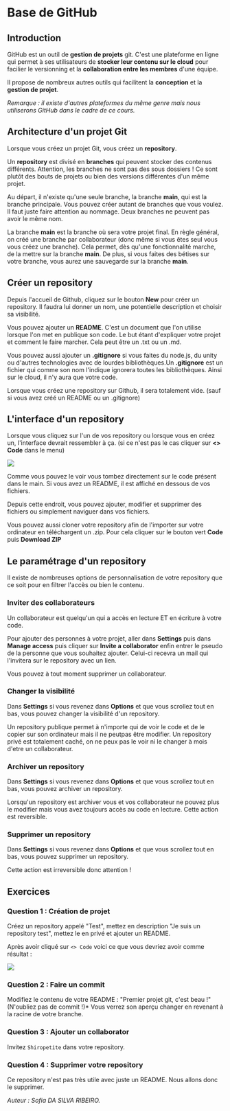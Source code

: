 # Base de GitHub

## Introduction

GitHub est un outil de **gestion de projets** git. C'est une plateforme en ligne qui permet à ses utilisateurs de **stocker leur contenu sur le cloud** pour facilier le versionning et la **collaboration entre les membres** d'une équipe.

Il propose de nombreux autres outils qui facilitent la **conception** et la **gestion de projet**.

_Remarque : il existe d'autres plateformes du même genre mais nous utiliserons GitHub dans le cadre de ce cours._

## Architecture d'un projet Git

Lorsque vous créez un projet Git, vous créez un **repository**.

Un **repository** est divisé en **branches** qui peuvent stocker des contenus différents. Attention, les branches ne sont pas des sous dossiers ! Ce sont plutôt des bouts de projets ou bien des versions différentes d'un même projet.

Au départ, il n'existe qu'une seule branche, la branche **main**, qui est la branche principale. Vous pouvez créer autant de branches que vous voulez. Il faut juste faire attention au nommage. Deux branches ne peuvent pas avoir le même nom.

La branche **main** est la branche où sera votre projet final. En règle général, on créé une branche par collaborateur (donc même si vous êtes seul vous vous créez une branche). Cela permet, dès qu'une fonctionnalité marche, de la mettre sur la branche **main**. De plus, si vous faites des bétises sur votre branche, vous aurez une sauvegarde sur la branche **main**.

## Créer un repository

Depuis l'accueil de Github, cliquez sur le bouton **New** pour créer un repository.
Il faudra lui donner un nom, une potentielle description et choisir sa visibilité.

Vous pouvez ajouter un **README**. C'est un document que l'on utilise lorsque
l'on met en publique son code. Le but étant d'expliquer votre projet et comment le faire marcher. Cela peut être un .txt ou un .md.

Vous pouvez aussi ajouter un **.gitignore** si vous faites du node.js, du unity ou d'autres
technologies avec de lourdes bibliothèques.Un **.gitignore** est un fichier qui comme son nom l'indique ignorera toutes les bibliothèques. Ainsi sur le cloud, il n'y aura que votre code.

Lorsque vous créez une repository sur Github, il sera totalement vide. (sauf si vous avez créé un README ou un .gitignore)

## L'interface d'un repository

Lorsque vous cliquez sur l'un de vos repository ou lorsque vous en créez un, l'interface devrait
ressembler à ça. (si ce n'est pas le cas cliquer sur **<> Code** dans le menu)

<img src="https://cdn.discordapp.com/attachments/822839106001829908/825436230095077419/unknown.png" align="center"/>

Comme vous pouvez le voir vous tombez directement sur le code présent dans le main. Si vous avez un README, il est affiché en dessous de vos fichiers.

Depuis cette endroit, vous pouvez ajouter, modifier et supprimer des fichiers ou simplement naviguer dans vos fichiers.

Vous pouvez aussi cloner votre repository afin de l'importer sur votre ordinateur en
téléchargent un .zip. Pour cela cliquer sur le bouton vert **Code** puis **Download ZIP**

## Le paramétrage d'un repository

Il existe de nombreuses options de personnalisation de votre repository que ce soit pour en filtrer l'accès ou bien le contenu.

### Inviter des collaborateurs

Un collaborateur est quelqu'un qui a accès en lecture ET en écriture à votre code.

Pour ajouter des personnes à votre projet, aller dans **Settings** puis dans **Manage access**
puis cliquer sur **Invite a collaborator** enfin entrer le pseudo de la personne que vous souhaitez ajouter. Celui-ci recevra un mail qui l'invitera sur le repository avec un lien.

Vous pouvez à tout moment supprimer un collaborateur.

### Changer la visibilité

Dans **Settings** si vous revenez dans **Options** et que vous scrollez tout en bas,
vous pouvez changer la visibilité d'un repository.

Un repository publique permet à n'importe qui de voir le code et de le copier sur son ordinateur mais il ne peutpas être modifier. Un repository privé est totalement caché, on ne peux pas le voir ni le changer à mois d'etre un collaborateur.

### Archiver un repository

Dans **Settings** si vous revenez dans **Options** et que vous scrollez tout en bas,
vous pouvez archiver un repository.

Lorsqu'un repository est archiver vous et vos collaborateur ne pouvez plus le modifier mais
vous avez toujours accès au code en lecture. Cette action est reversible.

### Supprimer un repository

Dans **Settings** si vous revenez dans **Options** et que vous scrollez tout en bas,
vous pouvez supprimer un repository.

Cette action est irreversible donc attention !

## Exercices

### Question 1 : Création de projet

Créez un repository appelé "Test", mettez en description "Je suis un repository test", mettez le en privé et ajouter un README.

Après avoir cliqué sur `<> Code` voici ce que vous devriez avoir comme résultat :

<img src="https://cdn.discordapp.com/attachments/822839106001829908/828643996434956328/unknown.png" align="center"/>

### Question 2 : Faire un commit

Modifiez le contenu de votre README : "Premier projet git, c'est beau !" (N'oubliez pas de commit !)\*
Vous verrez son aperçu changer en revenant à la racine de votre branche.

### Question 3 : Ajouter un collaborator

Invitez `Shiropetite` dans votre repository.

### Question 4 : Supprimer votre repository

Ce repository n'est pas très utile avec juste un README. Nous allons donc le supprimer.

_Auteur : Sofia DA SILVA RIBEIRO._
